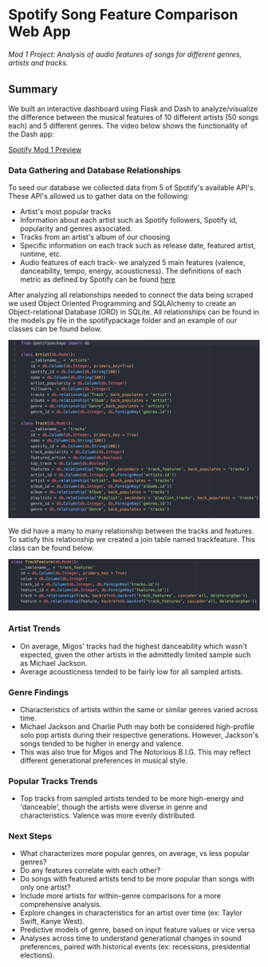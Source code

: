 # Spotify Song Feature Comparison Web App
###### Mod 1 Project: Analysis of audio features of songs for different genres, artists and tracks.

## Summary
We built an interactive dashboard using Flask and Dash to analyze/visualize the difference between the musical features of 10 different artists (50 songs each) and 5 different genres. The video below shows the functionality of the Dash app:

[Spotify Mod 1 Preview](https://www.youtube.com/watch?v=js15D7HlTRw)


### Data Gathering and Database Relationships

To seed our database we collected data from 5 of Spotify's available API's. These API's allowed us to gather data on the following:
  + Artist's most popular tracks
  + Information about each artist such as Spotify followers, Spotify id, popularity and genres associated.
  + Tracks from an artist's album of our choosing
  + Specific information on each track such as release date, featured artist, runtime, etc.
  + Audio features of each track- we analyzed 5 main features (valence, danceability, tempo, energy, acousticness). The definitions of each metric as defined by Spotify can be found [here](https://developer.spotify.com/documentation/web-api/reference/tracks/get-audio-features/)

After analyzing all relationships needed to connect the data being scraped we used Object Oriented Programming and SQLAlchemy to create an Object-relational Database (ORD) in SQLite. All relationships can be found in the models.py file in the spotifypackage folder and an example of our classes can be found below.

![alt text](https://github.com/mrethana/spotify_mod_1/blob/master/Screenshots/ORD.png?raw=True)

We did have a many to many relationship between the tracks and features. To satisfy this relationship we created a join table named trackfeature. This class can be found below.

![alt text](https://github.com/mrethana/spotify_mod_1/blob/master/Screenshots/manytomany.png?raw=True)



### Artist Trends
+ On average, Migos' tracks had the highest danceability which wasn't expected, given the other artists in the admittedly limited sample such as Michael Jackson.
+ Average acousticness tended to be fairly low for all sampled artists.



### Genre Findings
+ Characteristics of artists within the same or similar genres varied across time.
+ Michael Jackson and Charlie Puth may both be considered high-profile solo pop artists during their respective generations. However, Jackson's songs tended to be higher in energy and valence.
+ This was also true for Migos and The Notorious B.I.G.
This may reflect different generational preferences in musical style.


### Popular Tracks Trends
+ Top tracks from sampled artists tended to be more high-energy and 'danceable', though the artists were diverse in genre and characteristics. Valence was more evenly distributed.



### Next Steps
+ What characterizes more popular genres, on average, vs less popular genres?
+ Do any features correlate with each other?
+ Do songs with featured artists tend to be more popular than songs with only one artist?
+ Include more artists for within-genre comparisons for a more comprehensive analysis.
+ Explore changes in characteristics for an artist over time (ex: Taylor Swift, Kanye West).
+ Predictive models of genre, based on input feature values or vice versa
+ Analyses across time to understand generational changes in sound preferences, paired with historical events (ex: recessions, presidential elections).
